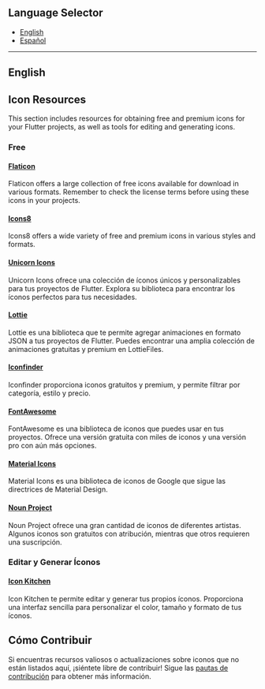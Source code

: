 ## Language Selector

- [ English](#english)
- [ Español](#español)

---

## English

## Icon Resources

This section includes resources for obtaining free and premium icons for your Flutter projects, as well as tools for editing and generating icons.

### Free

#### [Flaticon](https://www.flaticon.com)

Flaticon offers a large collection of free icons available for download in various formats. Remember to check the license terms before using these icons in your projects.

#### [Icons8](https://icons8.com)

Icons8 offers a wide variety of free and premium icons in various styles and formats.

#### [Unicorn Icons](https://unicornicons.com/icons)

Unicorn Icons ofrece una colección de íconos únicos y personalizables para tus proyectos de Flutter. Explora su biblioteca para encontrar los íconos perfectos para tus necesidades.

#### [Lottie](https://lottiefiles.com)

Lottie es una biblioteca que te permite agregar animaciones en formato JSON a tus proyectos de Flutter. Puedes encontrar una amplia colección de animaciones gratuitas y premium en LottieFiles.

#### [Iconfinder](https://www.iconfinder.com)

Iconfinder proporciona iconos gratuitos y premium, y permite filtrar por categoría, estilo y precio.

#### [FontAwesome](https://fontawesome.com)

FontAwesome es una biblioteca de iconos que puedes usar en tus proyectos. Ofrece una versión gratuita con miles de iconos y una versión pro con aún más opciones.

#### [Material Icons](https://material.io/resources/icons/?style=baseline)

Material Icons es una biblioteca de iconos de Google que sigue las directrices de Material Design.

#### [Noun Project](https://thenounproject.com)

Noun Project ofrece una gran cantidad de iconos de diferentes artistas. Algunos iconos son gratuitos con atribución, mientras que otros requieren una suscripción.

### Editar y Generar Íconos

#### [Icon Kitchen](https://icon.kitchen/)

Icon Kitchen te permite editar y generar tus propios íconos. Proporciona una interfaz sencilla para personalizar el color, tamaño y formato de tus íconos.

## Cómo Contribuir

Si encuentras recursos valiosos o actualizaciones sobre iconos que no están listados aquí, ¡siéntete libre de contribuir! Sigue las [pautas de contribución](/CONTRIBUTING.md) para obtener más información.
